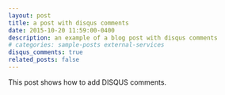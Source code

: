 ```yaml
---
layout: post
title: a post with disqus comments
date: 2015-10-20 11:59:00-0400
description: an example of a blog post with disqus comments
# categories: sample-posts external-services
disqus_comments: true
related_posts: false
---
```

This post shows how to add DISQUS comments.
